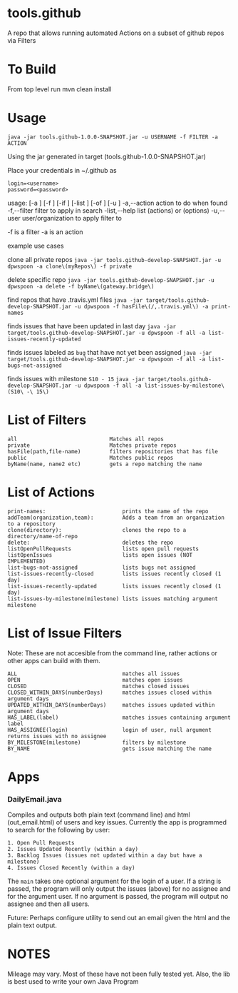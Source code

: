 # tools.github
A repo that allows running automated Actions on a subset of github repos via Filters

# To Build
From top level run mvn clean install

# Usage

`java -jar tools.github-1.0.0-SNAPSHOT.jar -u USERNAME -f FILTER -a ACTION`

Using the jar generated in target (tools.github-1.0.0-SNAPSHOT.jar)

Place your credentials in ~/.github as 

```
login=<username>
password=<password>
```

usage:  [-a <arg>] [-f <arg>] [-if <arg>] [-list <arg>] [-of <arg>] [-u <arg>]
 -a,--action <arg>         action to do when found
 -f,--filter <arg>         filter to apply in search
 -list,--help <arg>        list (actions) or (options)
 -u,--user <arg>           user/organization to apply filter to

-f is a filter
-a is an action

example use cases

clone all private repos
`java -jar tools.github-develop-SNAPSHOT.jar -u dpwspoon -a clone\(myRepos\) -f private`

delete specific repo
`java -jar tools.github-develop-SNAPSHOT.jar -u dpwspoon -a delete -f byName\(gateway.bridge\)`

find repos that have .travis.yml files
`java -jar target/tools.github-develop-SNAPSHOT.jar -u dpwspoon -f hasFile\(/,.travis.yml\) -a print-names`

finds issues that have been updated in last day
`java -jar target/tools.github-develop-SNAPSHOT.jar -u dpwspoon -f all -a list-issues-recently-updated`

finds issues labeled as `bug` that have not yet been assigned
`java -jar target/tools.github-develop-SNAPSHOT.jar -u dpwspoon -f all -a list-bugs-not-assigned`

finds issues with milestone `S10 - 15`
`java -jar target/tools.github-develop-SNAPSHOT.jar -u dpwspoon -f all -a list-issues-by-milestone\(S10\ -\ 15\)`

# List of Filters
```
all                 		    Matches all repos
private		                    Matches private repos
hasFile(path,file-name)		    filters repositories that has file
public		                    Matches public repos
byName(name, name2 etc)	        gets a repo matching the name
```
# List of Actions
```
print-names:	                	prints the name of the repo
addTeam(organization,team):	    	Adds a team from an organization to a repository
clone(directory):               	clones the repo to a directory/name-of-repo
delete:                         	deletes the repo
listOpenPullRequests            	lists open pull requests
listOpenIssues                  	lists open issues (NOT IMPLEMENTED)
list-bugs-not-assigned				lists bugs not assigned
list-issues-recently-closed			lists issues recently closed (1 day)
list-issues-recently-updated		lists issues recently closed (1 day)
list-issues-by-milestone(milestone)	lists issues matching argument milestone
```

# List of Issue Filters
Note: These are not accesible from the command line, rather actions or other apps can build with them.
```
ALL 								matches all issues
OPEN  								matches open issues
CLOSED 								matches closed issues
CLOSED_WITHIN_DAYS(numberDays)		matches issues closed within argument days	
UPDATED_WITHIN_DAYS(numberDays)		matches issues updated within argument days
HAS_LABEL(label)					matches issues containing argument label
HAS_ASSIGNEE(login)					login of user, null argument returns issues with no assignee
BY_MILESTONE(milestone)				filters by milestone
BY_NAME								gets issue matching the name
```

# Apps
### DailyEmail.java
Compiles and outputs both plain text (command line) and html (out_email.html) of users and key issues.
Currently the app is programmed to search for the following by user:

	1. Open Pull Requests
	2. Issues Updated Recently (within a day)
	3. Backlog Issues (issues not updated within a day but have a milestone)
	4. Issues Closed Recently (within a day)

The `main` takes one optional argument for the login of a user. If a string is passed, the program will
only output the issues (above) for no assignee and for the argument user. If no argument is passed, the
program will output no assignee and then all users.

Future: Perhaps configure utility to send out an email given the html and the plain text output.

# NOTES
Mileage may vary.  Most of these have not been fully tested yet.  Also, the lib is best used to write your own Java Program
